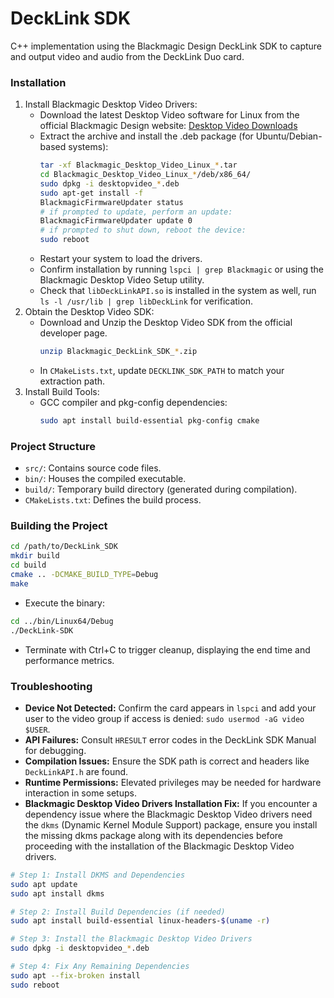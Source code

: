 # DeckLink SDK

C++ implementation using the Blackmagic Design DeckLink SDK to capture and output video and audio from the DeckLink Duo card.

### Installation
1. Install Blackmagic Desktop Video Drivers:
    - Download the latest Desktop Video software for Linux from the official Blackmagic Design website: [Desktop Video Downloads](https://www.blackmagicdesign.com/support/family/capture-and-playback)
    - Extract the archive and install the .deb package (for Ubuntu/Debian-based systems):
      ```bash
      tar -xf Blackmagic_Desktop_Video_Linux_*.tar
      cd Blackmagic_Desktop_Video_Linux_*/deb/x86_64/
      sudo dpkg -i desktopvideo_*.deb
      sudo apt-get install -f
      BlackmagicFirmwareUpdater status
      # if prompted to update, perform an update:
      BlackmagicFirmwareUpdater update 0
      # if prompted to shut down, reboot the device:
      sudo reboot
      ```
    - Restart your system to load the drivers.
    - Confirm installation by running `lspci | grep Blackmagic` or using the Blackmagic Desktop Video Setup utility.
    - Check that `libDeckLinkAPI.so` is installed in the system as well, run `ls -l /usr/lib | grep libDeckLink` for verification.
2. Obtain the Desktop Video SDK:
    - Download and Unzip the Desktop Video SDK from the official developer page.
      ```bash
      unzip Blackmagic_DeckLink_SDK_*.zip
      ```
    - In `CMakeLists.txt`, update `DECKLINK_SDK_PATH` to match your extraction path.
3. Install Build Tools:
   - GCC compiler and pkg-config dependencies:
      ```bash
      sudo apt install build-essential pkg-config cmake
      ```

### Project Structure
- `src/`: Contains source code files.
- `bin/`: Houses the compiled executable.
- `build/`: Temporary build directory (generated during compilation).
- `CMakeLists.txt`: Defines the build process.     

### Building the Project
```bash
cd /path/to/DeckLink_SDK
mkdir build
cd build
cmake .. -DCMAKE_BUILD_TYPE=Debug
make
```
- Execute the binary:
```bash
cd ../bin/Linux64/Debug
./DeckLink-SDK
```
- Terminate with Ctrl+C to trigger cleanup, displaying the end time and performance metrics.

### Troubleshooting
- **Device Not Detected:** Confirm the card appears in `lspci` and add your user to the video group if access is denied: `sudo usermod -aG video $USER`.
- **API Failures:** Consult `HRESULT` error codes in the DeckLink SDK Manual for debugging.
- **Compilation Issues:** Ensure the SDK path is correct and headers like `DeckLinkAPI.h` are found.
- **Runtime Permissions:** Elevated privileges may be needed for hardware interaction in some setups.
- **Blackmagic Desktop Video Drivers Installation Fix:** If you encounter a dependency issue where the Blackmagic Desktop Video drivers need the `dkms` (Dynamic Kernel Module Support) package, ensure you install the missing dkms package along with its dependencies before proceeding with the installation of the Blackmagic Desktop Video drivers.

```bash
# Step 1: Install DKMS and Dependencies
sudo apt update
sudo apt install dkms

# Step 2: Install Build Dependencies (if needed)
sudo apt install build-essential linux-headers-$(uname -r)

# Step 3: Install the Blackmagic Desktop Video Drivers
sudo dpkg -i desktopvideo_*.deb

# Step 4: Fix Any Remaining Dependencies
sudo apt --fix-broken install
sudo reboot  
```
